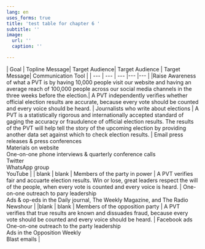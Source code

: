 ```yaml
---
lang: en
uses_forms: true
title: 'test table for chapter 6 '
subtitle: ''
image:
  url: ''
  caption: ''

---
```

| Goal | Topline Message| Target Audience| Target Audience | Target Message| Communication Tool | | --- | --- | --- |--- |--- | |Raise Awareness of what a PVT is by having 10,000 people visit our website and having an average reach of 100,000 people across our social media channels in the three weeks before the election.| A PVT independently verifies whether official election results are accurate, because every vote should be counted and every voice should be heard. | Journalists who write about elections | A PVT is a statistically rigorous and internationally accepted standard of gaging the accuracy or fraudulence of official election results. The results of the PVT will help tell the story of the upcoming election by providing another data set against which to check election results. | Email press releases & press conferences <br/> Materials on website <br/> One-on-one phone interviews & quarterly conference calls <br/> Twitter <br/>WhatsApp group <br/> YouTube | | blank | blank | Members of the party in power | A PVT verifies fair and accuarte election results. Win or lose, great leaders respect the will of the people, when every vote is counted and every voice is heard. | One-on-one outreach to pary leadership <br/> Ads & op-eds in the Daily journal, The Weekly Magazine, and The Radio Newshour | |blank  | blank | Members of the opposition party | A PVT verifies that true results are known and dissuades fraud, because every vote should be counted and every voice should be heard. | Facebook ads <br/> One-on-one outreach to the party leadership <br/> Ads in the Opposition Weekly <br/> Blast emails |